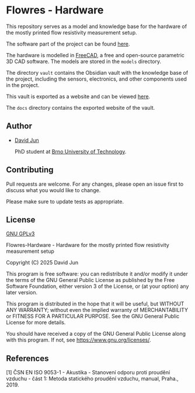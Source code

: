 # Flowres - Hardware

This repository serves as a model and knowledge base for the hardware
of the mostly printed flow resistivity measurement setup.

The software part of the project can be found [here](https://www.github.com/vyhyb/flowres).

The hardware is modelled in [FreeCAD](https://www.freecadweb.org/), a free and open-source
parametric 3D CAD software. The models are stored in the `models` directory.

The directory `vault` contains the Obsidian vault with the knowledge base of the project,
including the sensors, electronics, and other components used in the project.

This vault is exported as a website and can be viewed [here](https://vyhyb.github.io/flowres-hardware/).

The `docs` directory contains the exported website of the vault.

## Author

- [David Jun](https://www.fce.vutbr.cz/o-fakulte/lide/david-jun-12801/)
  
  PhD student at [Brno University of Technology](https://www.vutbr.cz/en/).

## Contributing

Pull requests are welcome. For any changes, please open an issue first
to discuss what you would like to change.

Please make sure to update tests as appropriate.

## License

[GNU GPLv3](https://choosealicense.com/licenses/gpl-3.0/)

Flowres-Hardware - Hardware for the mostly printed flow resistivity measurement setup

Copyright (C) 2025 David Jun

This program is free software: you can redistribute it and/or modify
it under the terms of the GNU General Public License as published by
the Free Software Foundation, either version 3 of the License, or
(at your option) any later version.

This program is distributed in the hope that it will be useful,
but WITHOUT ANY WARRANTY; without even the implied warranty of
MERCHANTABILITY or FITNESS FOR A PARTICULAR PURPOSE.  See the
GNU General Public License for more details.

You should have received a copy of the GNU General Public License
along with this program.  If not, see <https://www.gnu.org/licenses/>.

## References

[1] ČSN EN ISO 9053-1 - Akustika - Stanovení odporu proti proudění vzduchu - část 1: Metoda statického proudění vzduchu, manual, Praha., 2019.